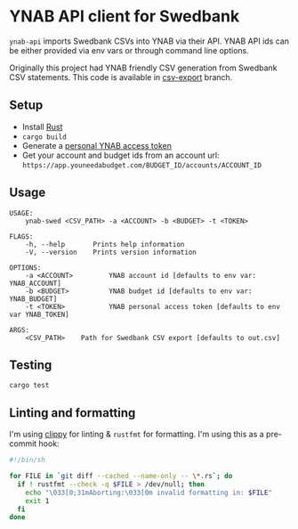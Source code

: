 # YNAB API client for Swedbank

`ynab-api` imports Swedbank CSVs into YNAB via their API. YNAB API ids can be
either provided via env vars or through command line options.

Originally this project had YNAB friendly CSV generation from Swedbank CSV statements.
This code is available in [csv-export](https://github.com/skazhy/ynab-swedbank/tree/csv-export) branch.

## Setup

* Install [Rust](https://www.rust-lang.org/learn/get-started)
* `cargo build`
* Generate a [personal YNAB access token](https://app.youneedabudget.com/settings/developer)
* Get your account and budget ids from an account url: `https://app.youneedabudget.com/BUDGET_ID/accounts/ACCOUNT_ID`

## Usage

```
USAGE:
    ynab-swed <CSV_PATH> -a <ACCOUNT> -b <BUDGET> -t <TOKEN>

FLAGS:
    -h, --help       Prints help information
    -V, --version    Prints version information

OPTIONS:
    -a <ACCOUNT>         YNAB account id [defaults to env var: YNAB_ACCOUNT]
    -b <BUDGET>          YNAB budget id [defaults to env var: YNAB_BUDGET]
    -t <TOKEN>           YNAB personal access token [defaults to env var YNAB_TOKEN]

ARGS:
    <CSV_PATH>    Path for Swedbank CSV export [defaults to out.csv]
```

## Testing

```
cargo test
```

## Linting and formatting

I'm using [clippy](https://github.com/rust-lang/rust-clippy) for linting &
`rustfmt` for formatting. I'm using this as a pre-commit hook:

```sh
#!/bin/sh

for FILE in `git diff --cached --name-only -- \*.rs`; do
  if ! rustfmt --check -q $FILE > /dev/null; then
    echo "\033[0;31mAborting:\033[0m invalid formatting in: $FILE"
    exit 1
  fi
done
```
